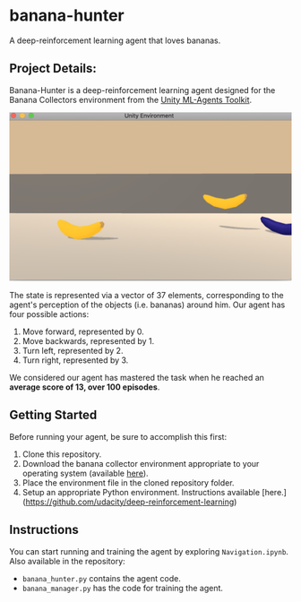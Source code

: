 # banana-hunter
A deep-reinforcement learning agent that loves bananas.

## Project Details:
Banana-Hunter is a deep-reinforcement learning agent designed for the Banana Collectors environment from the [Unity ML-Agents Toolkit](https://github.com/Unity-Technologies/ml-agents/blob/master/docs/Learning-Environment-Examples.md).

![The banana collector environment](https://github.com/cptanalatriste/banana-hunter/blob/master/img/environment.png?raw=true)

The state is represented via a vector of 37 elements, corresponding to the agent's perception of the objects (i.e. bananas) around him.  Our agent has four possible actions:

1. Move forward, represented by 0.
1. Move backwards, represented by 1.
1. Turn left, represented by 2.
1. Turn right, represented by 3.

We considered our agent has mastered the task when he reached an **average score of 13, over 100 episodes**.

## Getting Started
Before running your agent, be sure to accomplish this first:
1. Clone this repository.
1. Download the banana collector environment appropriate to your operating system (available [here](https://github.com/udacity/deep-reinforcement-learning/tree/master/p1_navigation)).
1. Place the environment file in the cloned repository folder.
1. Setup an appropriate Python environment. Instructions available [here.]
(https://github.com/udacity/deep-reinforcement-learning)

##  Instructions
You can start running and training the agent by exploring `Navigation.ipynb`. Also available in the repository:

* `banana_hunter.py` contains the agent code.
* `banana_manager.py` has the code for training the agent.
